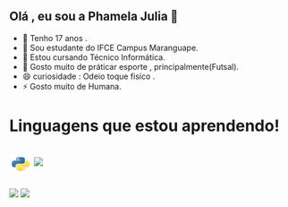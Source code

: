 ## Olá , eu sou a Phamela Julia 👋

- 🔭 Tenho 17 anos .
- 🌱 Sou estudante do IFCE Campus Maranguape.
- 🤔 Estou cursando Técnico Informática.
- 💬 Gosto muito de práticar esporte , principalmente(Futsal).
- 😄 curiosidade : Odeio toque fisíco .
- ⚡ Gosto muito de Humana.

<h1>Linguagens que estou aprendendo!</h1>
<div style="display: inline_block"><br>
  <img align="center" alt="Rafa-Python" height="30" width="40" src="https://raw.githubusercontent.com/devicons/devicon/master/icons/python/python-original.svg">
    <img src="https://cdn.jsdelivr.net/gh/devicons/devicon/icons/java/java-original.svg" width="40px" />
</div>
  
  ##
 
<div> 
  <a href="https://www.instagram.com/_phamela_slv/" target="_blank"><img src="https://img.shields.io/badge/-Instagram-%23E4405F?style=for-the-badge&logo=instagram&logoColor=white" target="_blank"></a>
  <a href = "phamelasena0@gmail.com.br"><img src="https://img.shields.io/badge/-Gmail-%23333?style=for-the-badge&logo=gmail&logoColor=white" target="_blank"></a>
  
</div>
